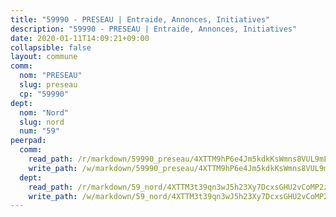 ```yaml
---
title: "59990 - PRESEAU | Entraide, Annonces, Initiatives"
description: "59990 - PRESEAU | Entraide, Annonces, Initiatives"
date: 2020-01-11T14:09:21+09:00
collapsible: false
layout: commune
comm:
  nom: "PRESEAU"
  slug: preseau
  cp: "59990"
dept:
  nom: "Nord"
  slug: nord
  num: "59"
peerpad:
  comm:
    read_path: /r/markdown/59990_preseau/4XTTM9hP6e4Jm5kdkKsWmns8VUL9mLCQRKMChwDshKec3FVTN
    write_path: /w/markdown/59990_preseau/4XTTM9hP6e4Jm5kdkKsWmns8VUL9mLCQRKMChwDshKec3FVTN-K3TgV1tsqUa1cUdhFt9aipg6tU9XmTJ6MPUJne8KD6hyZpSy8BQiFbk5H9YrRSuxCrPghumuMJy4KQdgt8Gm7W4v4nNjK1jU9D5BjzFkzhTQPwVhKAKVTxVjWGVfEiKugsXE8vrc
  dept:
    read_path: /r/markdown/59_nord/4XTTM3t39qn3wJ5h23Xy7DcxsGHU2vCoMP2z3iS4TUn3TrtdJ
    write_path: /w/markdown/59_nord/4XTTM3t39qn3wJ5h23Xy7DcxsGHU2vCoMP2z3iS4TUn3TrtdJ-K3TgTuZGkuZqXfr6fpmH7pGsMT6ndvZQMyRDze5QBt7XScLWHoBi246kLoDKpTH2Yo4f3AFSSJqGc2ozvNww7qPLqsDjpvahxCbQ6F5znbfjp6kVgaDcTYc9LyhwSfYuCevnvZUQ
---
```


